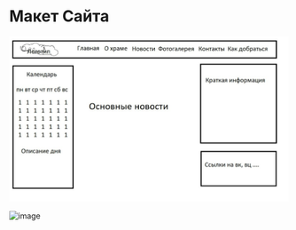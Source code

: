 # Макет Сайта

![Макет Сайта](макет.jpg)


<img width="726" height="576" alt="image" src="https://github.com/user-attachments/assets/b6840df0-0843-43b7-b26a-5ce73c2a4e1c" />


